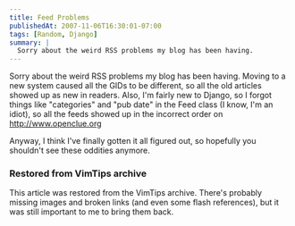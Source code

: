 ```yaml
---
title: Feed Problems
publishedAt: 2007-11-06T16:30:01-07:00
tags: [Random, Django]
summary: |
  Sorry about the weird RSS problems my blog has been having.
---
```

Sorry about the weird RSS problems my blog has been having.  Moving to a new
system caused all the GIDs to be different, so all the old articles showed up
as new in readers.  Also, I'm fairly new to Django, so I forgot things like
"categories" and "pub date" in the Feed class (I know, I'm an idiot), so all
the feeds showed up in the incorrect order on http://www.openclue.org

Anyway, I think I've finally gotten it all figured out, so hopefully you
shouldn't see these oddities anymore.

<div class="restored-from-archive">
  <h3>Restored from VimTips archive</h3>
  <p>
  This article was restored from the VimTips archive. There's probably
  missing images and broken links (and even some flash references), but it
  was still important to me to bring them back.
  </p>
</div>

